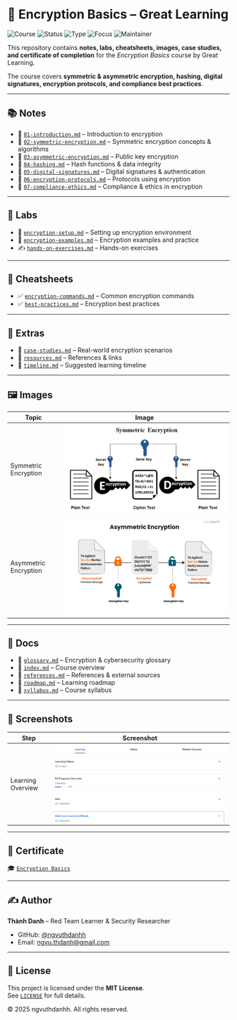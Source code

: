 # 🔐 Encryption Basics – Great Learning

![Course](https://img.shields.io/badge/Encryption%20Basics-(GreatLearning)-darkblue?style=flat-square&logo=linux) ![Status](https://img.shields.io/badge/Status-Completed-brightgreen?style=flat-square&logo=verizon) ![Type](https://img.shields.io/badge/Type-Learning%20Project-orange?style=flat-square&logo=notion) ![Focus](https://img.shields.io/badge/Focus-Cybersecurity-informational?style=flat-square&logo=defender) ![Maintainer](https://img.shields.io/badge/Maintainer-Thành%20Danh-blueviolet?style=flat-square&logo=github)

This repository contains **notes, labs, cheatsheets, images, case studies, and certificate of completion** for the *Encryption Basics* course by Great Learning.  

The course covers **symmetric & asymmetric encryption, hashing, digital signatures, encryption protocols, and compliance best practices**.

---

## 📚 Notes  

- 📄 [`01-introduction.md`](./notes/01-introduction.md) – Introduction to encryption  
- 📄 [`02-symmetric-encryption.md`](./notes/02-symmetric-encryption.md) – Symmetric encryption concepts & algorithms  
- 📄 [`03-asymmetric-encryption.md`](./notes/03-asymmetric-encryption.md) – Public key encryption  
- 📄 [`04-hashing.md`](./notes/04-hashing.md) – Hash functions & data integrity  
- 📄 [`05-digital-signatures.md`](./notes/05-digital-signatures.md) – Digital signatures & authentication  
- 📄 [`06-encryption-protocols.md`](./notes/06-encryption-protocols.md) – Protocols using encryption  
- 📄 [`07-compliance-ethics.md`](./notes/07-compliance-ethics.md) – Compliance & ethics in encryption  

---

## 🧪 Labs  

- 🔧 [`encryption-setup.md`](./labs/encryption-setup.md) – Setting up encryption environment  
- 🔐 [`encryption-examples.md`](./labs/encryption-examples.md) – Encryption examples and practice  
- ✍️ [`hands-on-exercises.md`](./labs/hands-on-exercises.md) – Hands-on exercises  

---

## 📑 Cheatsheets  

- ✅ [`encryption-commands.md`](./cheatsheets/encryption-commands.md) – Common encryption commands  
- ✅ [`best-practices.md`](./cheatsheets/best-practices.md) – Encryption best practices  

---

## 🔬 Extras  

- 📄 [`case-studies.md`](./extras/case-studies.md) – Real-world encryption scenarios  
- 📄 [`resources.md`](./extras/resources.md) – References & links  
- 📄 [`timeline.md`](./extras/timeline.md) – Suggested learning timeline  

---

## 🖼️ Images  

| Topic | Image |
|-------|-------|
| Symmetric Encryption | ![](./images/symmetric-encryption.png) |
| Asymmetric Encryption | ![](./images/asymmetric-encryption.png) |

---

## 📖 Docs  

- 📘 [`glossary.md`](./docs/glossary.md) – Encryption & cybersecurity glossary  
- 📘 [`index.md`](./docs/index.md) – Course overview  
- 📘 [`references.md`](./docs/references.md) – References & external sources  
- 📘 [`roadmap.md`](./docs/roadmap.md) – Learning roadmap  
- 📘 [`syllabus.md`](./docs/syllabus.md) – Course syllabus  

---

## 📸 Screenshots  

| Step | Screenshot |
|------|------------|
| Learning Overview | ![](./screenshots/learning.png) |

---

## 📜 Certificate  

🎓 [`Encryption Basics`](./cert/Encryption%20Basics.jpg)  

---

## ✍️ Author  

**Thành Danh** – Red Team Learner & Security Researcher  

- GitHub: [@ngvuthdanhh](https://github.com/ngvuthdanhh)  
- Email: ngvu.thdanh@gmail.com  

---

## 📄 License  

This project is licensed under the **MIT License**.  
See [`LICENSE`](./LICENSE) for full details.  

© 2025 ngvuthdanhh. All rights reserved.
